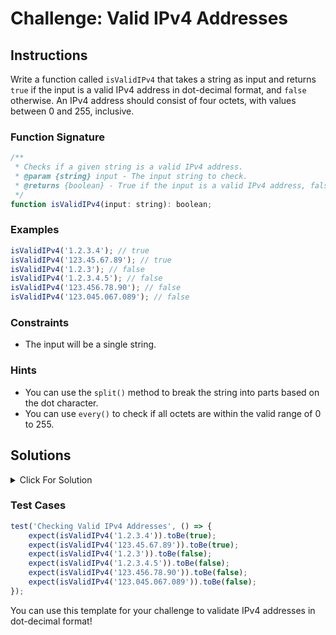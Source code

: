 # Challenge: Valid IPv4 Addresses

## Instructions

Write a function called `isValidIPv4` that takes a string as input and returns `true` if the input is a valid IPv4 address in dot-decimal format, and `false` otherwise. An IPv4 address should consist of four octets, with values between 0 and 255, inclusive.

### Function Signature

```js
/**
 * Checks if a given string is a valid IPv4 address.
 * @param {string} input - The input string to check.
 * @returns {boolean} - True if the input is a valid IPv4 address, false otherwise.
 */
function isValidIPv4(input: string): boolean;
```

### Examples

```js
isValidIPv4('1.2.3.4'); // true
isValidIPv4('123.45.67.89'); // true
isValidIPv4('1.2.3'); // false
isValidIPv4('1.2.3.4.5'); // false
isValidIPv4('123.456.78.90'); // false
isValidIPv4('123.045.067.089'); // false
```

### Constraints

-   The input will be a single string.

### Hints

-   You can use the `split()` method to break the string into parts based on the dot character.
-   You can use `every()` to check if all octets are within the valid range of 0 to 255.

## Solutions

<details>
  <summary>Click For Solution</summary>

```js
function isValidIPv4(input) {
    const octets = input.split('.');
    if (octets.length !== 4) {
        return false;
    }
    return octets.every((octet) => {
        const num = parseInt(octet);
        return num >= 0 && num <= 255 && octet === num.toString();
    });
}
```

## Explanation

-   Split the input string into an array of strings using the `split()` method.
-   Check if the array has exactly four elements. If not, return `false`.
-   Use the `every()` method to check if all octets are valid.
    -   Convert the octet to a number using `parseInt()`.
    -   Check if the number is between 0 and 255, inclusive.
    -   Check if the octet is equal to the number converted back to a string. This is to check for leading zeros.

</details>

### Test Cases

```js
test('Checking Valid IPv4 Addresses', () => {
    expect(isValidIPv4('1.2.3.4')).toBe(true);
    expect(isValidIPv4('123.45.67.89')).toBe(true);
    expect(isValidIPv4('1.2.3')).toBe(false);
    expect(isValidIPv4('1.2.3.4.5')).toBe(false);
    expect(isValidIPv4('123.456.78.90')).toBe(false);
    expect(isValidIPv4('123.045.067.089')).toBe(false);
});
```

You can use this template for your challenge to validate IPv4 addresses in dot-decimal format!
